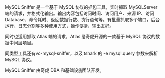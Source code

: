 MySQL Sniffer 是一个基于 MySQL 协议的抓包工具，实时抓取 MySQLServer 端的请求，并格式化输出。输出内容包括访问时间、访问用户、来源 IP、访问 Database、命令耗时、返回数据行数、执行语句等。有批量抓取多个端口，后台运行，日志分割等多种使用方式，操作便捷，输出友好。

同时也适用抓取 Atlas 端的请求，Atlas 是奇虎开源的一款基于 MySQL 协议的数据中间层项目。

同类型工具还有vc-mysql-sniffer，以及 tshark 的 -e mysql.query 参数来解析 MySQL 协议。

MySQL Sniffer 由奇虎 DBA 和基础设施团队开发。